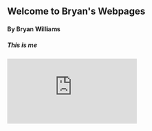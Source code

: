 ## Welcome to Bryan's Webpages

#### By Bryan Williams

##### This is me
![alt text](https://l.messenger.com/l.php?u=https%3A%2F%2Fscontent-nrt1-1.xx.fbcdn.net%2Fv%2Ft1.15752-0%2Fp480x480%2F43046263_276181219667180_7827735376230875136_n.jpg%3F_nc_cat%3D107%26oh%3Dfe79cf89643128f5cdf6a9a87821f265%26oe%3D5C5B9164&h=AT2wyBq9exbJ8qVndL9SGG21De6p2s3fh9w4YkA7ZC4nvj_mm88XfM43zq1A5KEs2rlYfnFK95FJxwMUKjTiX8RnUQVCsacW9fDV8UiVg1Rzn9vGnQfLcTvdLBM7TLDc8dYJBA)
